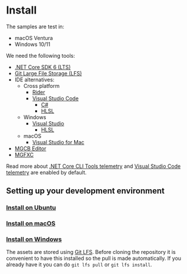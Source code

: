 # Install

The samples are test in:

* macOS Ventura
* Windows 10/11

We need the following tools:

* [.NET Core SDK 6 (LTS)](https://docs.microsoft.com/dotnet/core/install/sdk)
* [Git Large File Storage (LFS)](https://git-lfs.github.com/)
* IDE alternatives:
  * Cross platform
    * [Rider](https://www.jetbrains.com/rider)
    * [Visual Studio Code](https://code.visualstudio.com)
      * [C#](https://marketplace.visualstudio.com/items?itemName=ms-dotnettools.csharp)
      * [HLSL](https://marketplace.visualstudio.com/items?itemName=TimGJones.hlsltools)
  * Windows
    * [Visual Studio](https://visualstudio.microsoft.com/es/vs)
      * [HLSL](https://marketplace.visualstudio.com/items?itemName=TimGJones.HLSLToolsforVisualStudio)
  * macOS
    * [Visual Studio for Mac](https://visualstudio.microsoft.com/es/vs/mac)
* [MGCB Editor](https://docs.monogame.net/articles/tools/mgcb_editor.html)
* [MGFXC](https://docs.monogame.net/articles/tools/mgfxc.html)

Read more about [.NET Core CLI Tools telemetry](https://aka.ms/dotnet-cli-telemetry) and [Visual Studio Code telemetry](https://code.visualstudio.com/docs/getstarted/telemetry) are enabled by default.

## Setting up your development environment

### [Install on Ubuntu](install-ubuntu.md)

### [Install on macOS](install-mac.md)

### [Install on Windows](install-windows.md)

The assets are stored using [Git LFS](https://git-lfs.github.com). Before cloning the repository it is convenient to have this installed so the pull is made automatically. If you already have it you can do `git lfs pull` or `git lfs install`.
